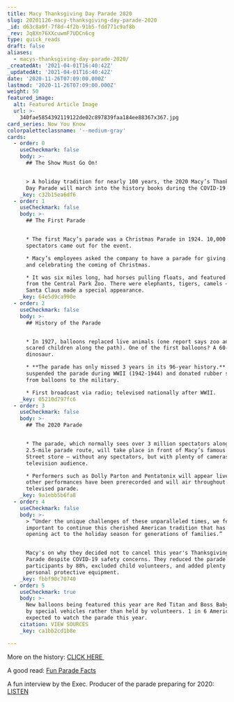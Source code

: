 ```yaml
---
title: Macy Thanksgiving Day Parade 2020
slug: 20201126-macy-thanksgiving-day-parade-2020
_id: d63c8a9f-7f8d-4f2b-91b5-fdd771c9af8b
_rev: Jq8Xn76XXcuwmF7UDCn6cg
type: quick_reads
draft: false
aliases:
  - macys-thanksgiving-day-parade-2020/
_createdAt: '2021-04-01T16:40:42Z'
_updatedAt: '2021-04-01T16:40:42Z'
date: '2020-11-26T07:09:00.000Z'
lastmod: '2020-11-26T07:09:00.000Z'
weight: 50
featured_image:
  alt: Featured Article Image
  url: >-
    340fae5854392119122de02c897839faa184ee88367x367.jpg
card_series: Now You Know
colorpaletteclassname: '--medium-gray'
cards:
  - order: 0
    useCheckmark: false
    body: >-
      ## The Show Must Go On!


      > A holiday tradition for nearly 100 years, the 2020 Macy’s Thanksgiving
      Day Parade will march into the history books during the COVID-19 pandemic.
    _key: c32b15ea6df6
  - order: 1
    useCheckmark: false
    body: >-
      ## The First Parade


      * The first Macy’s parade was a Christmas Parade in 1924. 10,000
      spectators came out for the event.

      * Macy’s employees asked the company to have a parade for giving thanks
      and celebrating the coming of Christmas.

      * It was six miles long, had horses pulling floats, and featured animals
      from the Central Park Zoo. There were elephants, tigers, camels — and
      Santa Claus made a special appearance.
    _key: 64e5d9ca990e
  - order: 2
    useCheckmark: false
    body: >-
      ## History of the Parade


      * In 1927, balloons replaced live animals (one report says zoo animals
      scared children along the path). One of the first balloons? A 60-foot
      dinosaur.

      * **The parade has only missed 3 years in its 96-year history.** Macy’s
      suspended the parade during WWII (1942-1944) and donated rubber supplies
      from balloons to the military.

      * First broadcast via radio; televised nationally after WWII.
    _key: 05210d797fc6
  - order: 3
    useCheckmark: false
    body: >-
      ## The 2020 Parade


      * The parade, which normally sees over 3 million spectators along its
      2.5-mile parade route, will take place in front of Macy’s famous 34th
      Street store — without any spectators, but with plenty of cameras for the
      television audience.

      * Performers such as Dolly Parton and Pentatonix will appear live, while
      other performances have been prerecorded and will air throughout the
      televised parade.
    _key: 9a1ebb5b6fa8
  - order: 4
    useCheckmark: false
    body: >-
      > “Under the unique challenges of these unparalleled times, we felt it was
      important to continue this cherished American tradition that has been the
      opening act to the holiday season for generations of families.”


      Macy's on why they decided not to cancel this year's Thanksgiving Day
      Parade despite COVID-19 safety concerns. They reduced the parade's
      participants by 88%, excluded child volunteers, and added plenty of
      personal protective equipment.
    _key: fbbf90c70740
  - order: 5
    useCheckmark: true
    body: >-
      New balloons being featured this year are Red Titan and Boss Baby, pulled
      by special vehicles rather than held by volunteers. 1 in 6 Americans are
      expected to watch the parade this year.
    citation: VIEW SOURCES
    _key: ca1bb2cd1b8e

---
```

More on the history: [CLICK HERE ](https://www.macysinc.com/about/history)

A good read: [Fun Parade Facts](https://www.rd.com/list/macys-thanksgiving-parade-facts/)

A fun interview by the Exec. Producer of the parade preparing for 2020: [LISTEN](https://www.radio.com/media/audio-channel/full-interview-with-susan-tercero-exec-producer-of-macys-thanksgiving-day-parade)